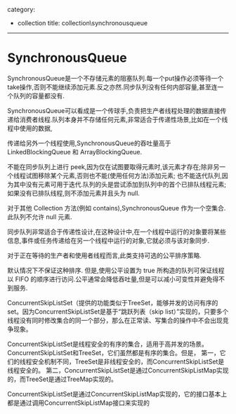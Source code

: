 category: 
- collection
title: collection\synchronousqueue
---
# SynchronousQueue

SynchronousQueue是一个不存储元素的阻塞队列.每一个put操作必须等待一个take操作,否则不能继续添加元素.反之亦然.同步队列没有任何内部容量,甚至连一个队列的容量都没有.

SynchronousQueue可以看成是一个传球手,负责把生产者线程处理的数据直接传递给消费者线程.队列本身并不存储任何元素,非常适合于传递性场景,比如在一个线程中使用的数据,

传递给另外一个线程使用,SynchronousQueue的吞吐量高于LinkedBlockingQueue 和 ArrayBlockingQueue.


不能在同步队列上进行 peek,因为仅在试图要取得元素时,该元素才存在;除非另一个线程试图移除某个元素,否则也不能(使用任何方法)添加元素;
也不能迭代队列,因为其中没有元素可用于迭代.队列的头是尝试添加到队列中的首个已排队线程元素; 如果没有已排队线程,则不添加元素并且头为 null.

对于其他 Collection 方法(例如 contains),SynchronousQueue 作为一个空集合.此队列不允许 null 元素.

同步队列非常适合于传递性设计,在这种设计中,在一个线程中运行的对象要将某些信息,事件或任务传递给在另一个线程中运行的对象,它就必须与该对象同步.

对于正在等待的生产者和使用者线程而言,此类支持可选的公平排序策略.

默认情况下不保证这种排序. 但是,使用公平设置为 true 所构造的队列可保证线程以 FIFO 的顺序进行访问.公平通常会降低吞吐量,但是可以减小可变性并避免得不到服务.


ConcurrentSkipListSet（提供的功能类似于TreeSet，能够并发的访问有序的set。因为ConcurrentSkipListSet是基于“跳跃列表（skip list）”实现的，只要多个线程没有同时修改集合的同一个部分，那么在正常读、写集合的操作中不会出现竞争现象。

ConcurrentSkipListSet是线程安全的有序的集合，适用于高并发的场景。
ConcurrentSkipListSet和TreeSet，它们虽然都是有序的集合。但是，
第一，它们的线程安全机制不同，TreeSet是非线程安全的，而ConcurrentSkipListSet是线程安全的。
第二，ConcurrentSkipListSet是通过ConcurrentSkipListMap实现的，而TreeSet是通过TreeMap实现的。

ConcurrentSkipListSet是通过ConcurrentSkipListMap实现的，它的接口基本上都是通过调用ConcurrentSkipListMap接口来实现的

